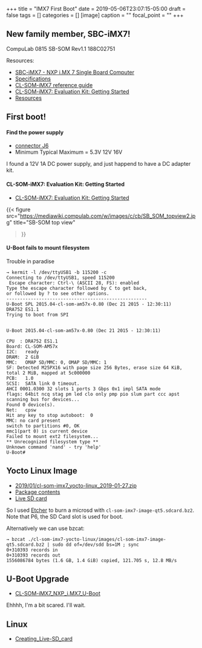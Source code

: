 +++
title = "IMX7 First Boot"
date = 2019-05-06T23:07:15-05:00
draft = false
tags = []
categories = []
[image]
  caption = ""
  focal_point = ""
+++

## New family member, SBC-iMX7!

CompuLab 0815
SB-SOM Rev1.1 188C02751

Resources:

- [SBC-iMX7 - NXP i.MX 7 Single Board Computer](https://www.compulab.com/products/sbcs/sbc-imx7-freescale-i-mx-7-single-board-computer/)
- [Specifications](https://www.compulab.com/products/computer-on-modules/cl-som-imx7-freescale-i-mx-7-system-on-module/#specs)
- [CL-SOM-iMX7 reference guide](https://www.compulab.com/wp-content/uploads/2018/03/cl-som-imx7_reference-guide_2018-03-27.pdf)
- [CL-SOM-iMX7: Evaluation Kit: Getting Started](https://mediawiki.compulab.com/index.php/CL-SOM-iMX7:_Evaluation_Kit:_Getting_Started)
- [Resources](https://www.compulab.com/products/computer-on-modules/cl-som-imx7-freescale-i-mx-7-system-on-module/#devres)

## First boot!

#### Find the power supply

- [connector J6](https://mediawiki.compulab.com/w/index.php?title=SB-SOM:_Connectors:_J6_and_J8)
- Minimum Typical Maximum = 5.3V 12V 16V

I found a 12V 1A DC power supply, and just happend to have a DC adapter kit.

#### CL-SOM-iMX7: Evaluation Kit: Getting Started

- [CL-SOM-iMX7: Evaluation Kit: Getting Started](https://mediawiki.compulab.com/index.php/CL-SOM-iMX7:_Evaluation_Kit:_Getting_Started)

{{<
    figure src="https://mediawiki.compulab.com/w/images/c/cb/SB_SOM_topview2.jpg"
    title="SB-SOM top view"
>}}


#### U-Boot fails to mount filesystem

Trouble in paradise


```
→ kermit -l /dev/ttyUSB1 -b 115200 -c
Connecting to /dev/ttyUSB1, speed 115200
 Escape character: Ctrl-\ (ASCII 28, FS): enabled
Type the escape character followed by C to get back,
or followed by ? to see other options.
----------------------------------------------------
U-Boot SPL 2015.04-cl-som-am57x-0.80 (Dec 21 2015 - 12:30:11)
DRA752 ES1.1
Trying to boot from SPI


U-Boot 2015.04-cl-som-am57x-0.80 (Dec 21 2015 - 12:30:11)

CPU  : DRA752 ES1.1
Board: CL-SOM-AM57x
I2C:   ready
DRAM:  2 GiB
MMC:   OMAP SD/MMC: 0, OMAP SD/MMC: 1
SF: Detected M25PX16 with page size 256 Bytes, erase size 64 KiB, total 2 MiB, mapped at 5c000000
PCB:   1.0
SCSI:  SATA link 0 timeout.
AHCI 0001.0300 32 slots 1 ports 3 Gbps 0x1 impl SATA mode
flags: 64bit ncq stag pm led clo only pmp pio slum part ccc apst 
scanning bus for devices...
Found 0 device(s).
Net:   cpsw
Hit any key to stop autoboot:  0 
MMC: no card present
switch to partitions #0, OK
mmc1(part 0) is current device
Failed to mount ext2 filesystem...
** Unrecognized filesystem type **
Unknown command 'nand' - try 'help'
U-Boot# 
```

## Yocto Linux Image 

- [2019/01/cl-som-imx7_yocto-linux_2019-01-27.zip](https://www.compulab.com/wp-content/uploads/2019/01/cl-som-imx7_yocto-linux_2019-01-27.zip)
- [Package contents](https://mediawiki.compulab.com/w/index.php?title=CL-SOM-iMX7:_Yocto_Linux:_Package_contents)
- [Live SD card](https://mediawiki.compulab.com/w/index.php?title=CL-SOM-iMX7:_Yocto_Linux:_Creating_Live-SD_card)

So I used [Etcher](https://www.balena.io/etcher/) to burn a microsd with
`cl-som-imx7-image-qt5.sdcard.bz2`. Note that P6, the SD Card slot is used for
boot.

Alternatively we can use bzcat:

```
→ bzcat ./cl-som-imx7-yocto-linux/images/cl-som-imx7-image-qt5.sdcard.bz2 | sudo dd of=/dev/sdd bs=1M ; sync                                                 
0+310393 records in
0+310393 records out
1556086784 bytes (1.6 GB, 1.4 GiB) copied, 121.705 s, 12.8 MB/s
```

## U-Boot Upgrade

- [CL-SOM-iMX7_NXP_i.MX7_U-Boot](https://mediawiki.compulab.com/index.php/CL-SOM-iMX7_NXP_i.MX7_U-Boot)

Ehhhh, I'm a bit scared. I'll wait.


##  Linux

- [Creating_Live-SD_card](https://mediawiki.compulab.com/w/index.php?title=CL-SOM-iMX7:_Linux:_Creating_Live-SD_card)

